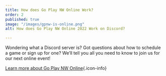 ```yaml
---
title: How does Go Play NW Online Work?
order: 2
published: true
image: "/images/gpnw-is-online.png"
alt: How does Go Play NW Online 2022 Work on Discord?

---
```

Wondering what a Discord server is? Got questions about how to schedule a game or sign up for one? We’ll tell you all you need to know to join us for our next online event!

[Learn more about Go Play NW Online](/blog/2022-09-01/){.icon-info}